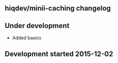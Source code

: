 hiqdev/minii-caching changelog
------------------------------

## Under development

- Added basics

## Development started 2015-12-02

